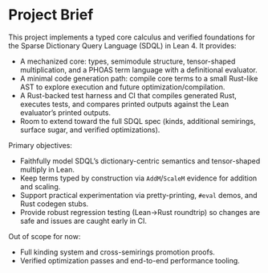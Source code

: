 # Project Brief

This project implements a typed core calculus and verified foundations for the Sparse Dictionary Query Language (SDQL) in Lean 4. It provides:

- A mechanized core: types, semimodule structure, tensor-shaped multiplication, and a PHOAS term language with a definitional evaluator.
- A minimal code generation path: compile core terms to a small Rust-like AST to explore execution and future optimization/compilation.
- A Rust-backed test harness and CI that compiles generated Rust, executes tests, and compares printed outputs against the Lean evaluator’s printed outputs.
- Room to extend toward the full SDQL spec (kinds, additional semirings, surface sugar, and verified optimizations).

Primary objectives:

- Faithfully model SDQL’s dictionary-centric semantics and tensor-shaped multiply in Lean.
- Keep terms typed by construction via `AddM`/`ScaleM` evidence for addition and scaling.
- Support practical experimentation via pretty-printing, `#eval` demos, and Rust codegen stubs.
- Provide robust regression testing (Lean→Rust roundtrip) so changes are safe and issues are caught early in CI.

Out of scope for now:

- Full kinding system and cross-semirings promotion proofs.
- Verified optimization passes and end-to-end performance tooling.
